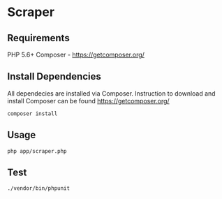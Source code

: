 # Scraper

## Requirements
PHP 5.6+
Composer - https://getcomposer.org/

## Install Dependencies
All dependecies are installed via Composer. Instruction to download and install Composer can be found https://getcomposer.org/

`composer install`

## Usage

`php app/scraper.php`

## Test

`./vendor/bin/phpunit`
